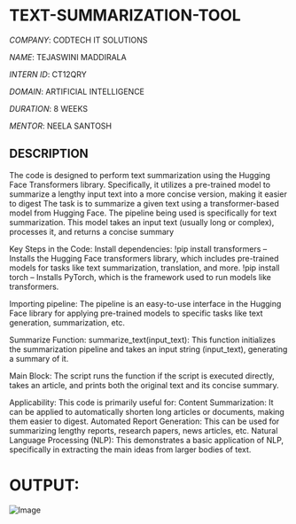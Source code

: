 # TEXT-SUMMARIZATION-TOOL

*COMPANY*: CODTECH IT SOLUTIONS

*NAME*: TEJASWINI MADDIRALA

*INTERN ID*: CT12QRY

*DOMAIN*: ARTIFICIAL INTELLIGENCE

*DURATION*: 8 WEEKS

*MENTOR*: NEELA SANTOSH

## DESCRIPTION
The code is designed to perform text summarization using the Hugging Face Transformers library. Specifically, it utilizes a pre-trained model to summarize a lengthy input text into a more concise version, making it easier to digest The task is to summarize a given text using a transformer-based model from Hugging Face. The pipeline being used is specifically for text summarization. This model takes an input text (usually long or complex), processes it, and returns a concise summary

Key Steps in the Code:
Install dependencies:
!pip install transformers – Installs the Hugging Face transformers library, which includes pre-trained models for tasks like text summarization, translation, and more.
!pip install torch – Installs PyTorch, which is the framework used to run models like transformers.

Importing pipeline:
The pipeline is an easy-to-use interface in the Hugging Face library for applying pre-trained models to specific tasks like text generation, summarization, etc.

Summarize Function:
summarize_text(input_text): This function initializes the summarization pipeline and takes an input string (input_text), generating a summary of it.

Main Block:
The script runs the function if the script is executed directly, takes an article, and prints both the original text and its concise summary.

Applicability:
This code is primarily useful for:
Content Summarization: It can be applied to automatically shorten long articles or documents, making them easier to digest.
Automated Report Generation: This can be used for summarizing lengthy reports, research papers, news articles, etc.
Natural Language Processing (NLP): This demonstrates a basic application of NLP, specifically in extracting the main ideas from larger bodies of text.

# OUTPUT:
![Image](https://github.com/user-attachments/assets/3ecaa560-546e-4108-a9dc-e587bac0964f)




